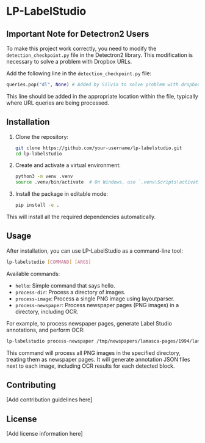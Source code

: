 # LP-LabelStudio

## Important Note for Detectron2 Users

To make this project work correctly, you need to modify the `detection_checkpoint.py` file in the Detectron2 library. This modification is necessary to solve a problem with Dropbox URLs.

Add the following line in the `detection_checkpoint.py` file:

```python
queries.pop("dl", None) # Added by Silvio to solve problem with dropbox urls
```

This line should be added in the appropriate location within the file, typically where URL queries are being processed.

## Installation

1. Clone the repository:
   ```bash
   git clone https://github.com/your-username/lp-labelstudio.git
   cd lp-labelstudio
   ```

2. Create and activate a virtual environment:
   ```bash
   python3 -m venv .venv
   source .venv/bin/activate  # On Windows, use `.venv\Scripts\activate`
   ```

3. Install the package in editable mode:
   ```bash
   pip install -e .
   ```

This will install all the required dependencies automatically.

## Usage

After installation, you can use LP-LabelStudio as a command-line tool:

```bash
lp-labelstudio [COMMAND] [ARGS]
```

Available commands:

- `hello`: Simple command that says hello.
- `process-dir`: Process a directory of images.
- `process-image`: Process a single PNG image using layoutparser.
- `process-newspaper`: Process newspaper pages (PNG images) in a directory, including OCR.

For example, to process newspaper pages, generate Label Studio annotations, and perform OCR:

```bash
lp-labelstudio process-newspaper /tmp/newspapers/lamasca-pages/1994/lamasca-1994-01-19/
```

This command will process all PNG images in the specified directory, treating them as newspaper pages. It will generate annotation JSON files next to each image, including OCR results for each detected block.

## Contributing

[Add contribution guidelines here]

## License

[Add license information here]
